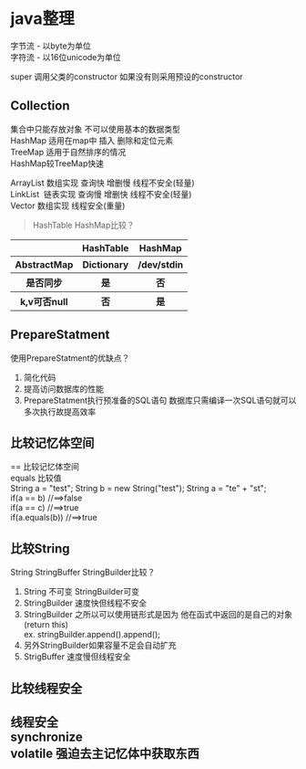 <h1 id="1">java整理</h1>


字节流 - 以byte为单位<br>
字符流 - 以16位unicode为单位

super 调用父类的constructor 如果没有则采用预设的constructor

<h2 id="1.1">Collection</h2>

集合中只能存放对象 不可以使用基本的数据类型<br>
HashMap 适用在map中 插入 删除和定位元素<br>
TreeMap 适用于自然排序的情况<br>
HashMap较TreeMap快速

ArrayList 数组实现 查询快 增删慢 线程不安全(轻量)<br>
LinkList  链表实现 查询慢 增删快 线程不安全(轻量)<br>
Vector 数组实现 线程安全(重量)

>HashTable HashMap比较？<br>
<table>
     <tr>
         <th></th>
         <th>HashTable</th>
         <th>HashMap</th>
     </tr>
     <tr>
         <th>AbstractMap</th>
         <th>Dictionary</th>
         <th>/dev/stdin</th>
     </tr>
     <tr>
         <th>是否同步</th>
         <th>是</th>
         <th>否</th>
     </tr>
     <tr>
         <th>k,v可否null</th>
         <th>否</th>
         <th>是</th>
     </tr>
 </table>

<h2 id="1.2">PrepareStatment</h2>

使用PrepareStatment的优缺点？
1. 简化代码
2. 提高访问数据库的性能
3. PrepareStatment执行预准备的SQL语句 数据库只需编译一次SQL语句就可以多次执行故提高效率


<h2 id="1.3">比较记忆体空间</h2>

== 比较记忆体空间<br>
equals 比较值<br>
String a = "test";
String b = new String("test");
String a = "te" + "st";
<br>if(a == b) //==>false
<br>if(a == c) //==>true
<br>if(a.equals(b)) //==>true


<h2 id="1.4">比较String</h2>

String StringBuffer StringBuilder比较？<br>
1. String 不可变 StringBuilder可变<br>
2. StringBuilder 速度快但线程不安全<br>
3. StringBuilder 之所以可以使用链形式是因为 他在函式中返回的是自己的对象(return this)<br>
   ex. stringBuilder.append().append();<br>
4. 另外StringBuilder如果容量不足会自动扩充<br>
5. StrigBuffer 速度慢但线程安全<br>


<h2 id="1.5">比较线程安全<h2>

线程安全<br>
synchronize<br>
volatile 强迫去主记忆体中获取东西<br>

